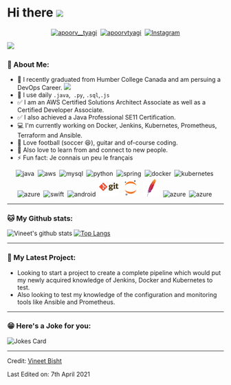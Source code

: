 # Hi there <img src="https://github.com/TheDudeThatCode/TheDudeThatCode/blob/master/Assets/Hi.gif" width="29px">
<p align="center">
<a href="https://twitter.com/VineetS55879727" target="blank"><img align="center" src="https://cdn.jsdelivr.net/npm/simple-icons@3.0.1/icons/twitter.svg" alt="apoorv__tyagi" height="20" width="20" /></a>&nbsp;
<a href="https://www.linkedin.com/in/vineetbisht/" target="blank"><img align="center" src="https://cdn.jsdelivr.net/npm/simple-icons@3.0.1/icons/linkedin.svg" alt="apoorvtyagi" height="20" width="20" /></a>&nbsp;
<a href="https://www.instagram.com/le_vsb"><img align="center" alt="Instagram" width="22px" src="https://cdn.jsdelivr.net/npm/simple-icons@3.0.1/icons/instagram.svg" /></a>
</p>

![](https://camo.githubusercontent.com/992babdffd8c74a1502de375fbdf7e4d54773242/68747470733a2f2f6d656469612e67697068792e636f6d2f6d656469612f53576f536b4e36447854737a71494b4571762f67697068792e676966)

### 🤵 About Me:
- 🏦 I recently graduated from Humber College Canada and am persuing a DevOps Career. 
      <img src="https://media.giphy.com/media/WUlplcMpOCEmTGBtBW/giphy.gif" width="30">
- 🤔 I use daily ```.java```,``` .py```, ```.sql```,```.js```
- ✅ I am an AWS Certified Solutions Architect Associate as well as a Certified Developer Associate.
- ✅ I also achieved a Java Professional SE11 Certification. 
- 💻 I'm currently working on Docker, Jenkins, Kubernetes, Prometheus, Terraform and Ansible.
- 💬 Love football (soccer 😆), guitar and of-course coding. 
- 👯 Also love to learn from and connect to new people. 
- ⚡ Fun fact: Je connais un peu le français

<p align="center">
<img src="https://cdn.jsdelivr.net/npm/simple-icons@3.0.1/icons/java.svg" alt="java" width="55" height="55"/>&nbsp;
<img src="https://cdn.jsdelivr.net/npm/simple-icons@3.0.1/icons/amazonaws.svg" alt="aws" width="40" height="40"/>&nbsp;
<img src="https://cdn.jsdelivr.net/npm/simple-icons@3.0.1/icons/mysql.svg" alt="mysql" width="55" height="60"/>&nbsp;
<img src="https://cdn.jsdelivr.net/npm/simple-icons@3.0.1/icons/python.svg" alt="python" width="60" height="60"/>&nbsp;
<img src="https://www.vectorlogo.zone/logos/springio/springio-icon.svg" alt="spring" width="35" height="35"/>&nbsp;
<img src="https://cdn.jsdelivr.net/npm/simple-icons@3.0.1/icons/docker.svg" alt="docker" width="45" height="40"/>&nbsp; 
<img src="https://www.vectorlogo.zone/logos/kubernetes/kubernetes-icon.svg" alt="kubernetes" width="40" height="40"/>&nbsp;
<img src="https://cdn.jsdelivr.net/npm/simple-icons@3.0.1/icons/jenkins.svg" alt="azure" width="40" height="40"/>&nbsp; 
<img src="https://cdn.jsdelivr.net/npm/simple-icons@3.0.1/icons/swift.svg" alt="swift" width="35" height="35"/>&nbsp; 
<img src="https://cdn.jsdelivr.net/npm/simple-icons@3.0.1/icons/android.svg" alt="android" width="40" height="40"/>&nbsp;
<img src="https://raw.githubusercontent.com/github/explore/80688e429a7d4ef2fca1e82350fe8e3517d3494d/topics/git/git.png" alt="GIT" width="45" height="45"/>&nbsp; 
<img src="https://raw.githubusercontent.com/github/explore/80688e429a7d4ef2fca1e82350fe8e3517d3494d/topics/jupyter-notebook/jupyter-notebook.png" alt="IPYNB" width="40" height="40"/>&nbsp; 
<img src="https://raw.githubusercontent.com/github/explore/80688e429a7d4ef2fca1e82350fe8e3517d3494d/topics/maven/maven.png" alt="MAVEN" width="40" height="40"/>&nbsp;
<img src="https://cdn.jsdelivr.net/npm/simple-icons@3.0.1/icons/react.svg" alt="azure" width="40" height="40"/>&nbsp; 
<img src="https://cdn.jsdelivr.net/npm/simple-icons@3.0.1/icons/vue-dot-js.svg" alt="azure" width="40" height="40"/>&nbsp; 
</p>

---
### 🐱 My Github stats:
![Vineet's github stats](https://github-readme-stats.vercel.app/api?username=vineetbisht&show_icons=true&title_color=ffc857&icon_color=8ac926&text_color=daf7dc&bg_color=151515&hide=["stars"])
[![Top Langs](https://github-readme-stats.vercel.app/api/top-langs/?username=vineetbisht&layout=compact&text_color=daf7dc&bg_color=151515)](https://github.com/vineetbisht/github-readme-stats)

---

### 📕 My Latest Project:
<!-- LATEST-ACTIVITY:START -->
- Looking to start a project to create a complete pipeline which would put my newly acquired knowledge of Jenkins, Docker and Kubernetes to test. 
- Also looking to test my knowledge of the configuration and monitoring tools like Ansible and Prometheus. 
<!-- LATEST-ACTIVITY:END -->
---

### 😁 Here's a Joke for you:
<img src="https://readme-jokes.vercel.app/api" alt="Jokes Card" />

----
Credit: [Vineet Bisht](https://github.com/vineetbisht)

Last Edited on: 7th April 2021
